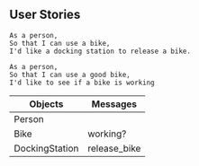 
## User Stories

```
As a person,
So that I can use a bike,
I'd like a docking station to release a bike.

As a person,
So that I can use a good bike,
I'd like to see if a bike is working
```

Objects  | Messages
------------- | -------------
Person  |
Bike  | working?
DockingStation  | release_bike

